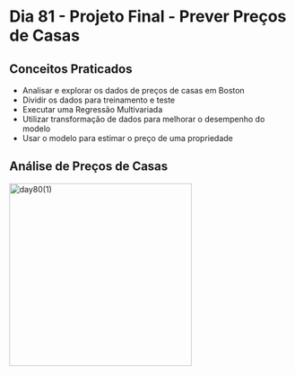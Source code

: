 # Dia 81 - Projeto Final - Prever Preços de Casas

## Conceitos Praticados

* Analisar e explorar os dados de preços de casas em Boston
* Dividir os dados para treinamento e teste
* Executar uma Regressão Multivariada
* Utilizar transformação de dados para melhorar o desempenho do modelo
* Usar o modelo para estimar o preço de uma propriedade

## Análise de Preços de Casas

<img width="325" alt="day80(1)" src="https://user-images.githubusercontent.com/98851253/168121216-78c20207-e0a4-461a-8d65-b3db48b64a8d.png">
